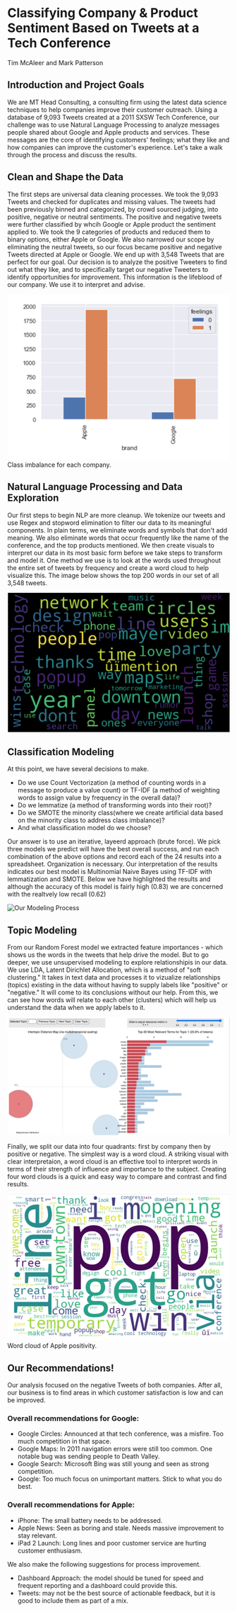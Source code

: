 # Classifying Company & Product Sentiment Based on Tweets at a Tech Conference
Tim McAleer and Mark Patterson

## Introduction and Project Goals
We are MT Head Consulting, a consulting firm using the latest data science techniques to help companies improve their customer outreach. Using a database of 9,093 Tweets created at a 2011 SXSW Tech Conference, our challenge was to use Natural Language Processing to analyze messages people shared about Google and Apple products and services. These messages are the core of identifying customers' feelings; what they like and how companies can improve the customer's experience. Let's take a walk through the process and discuss the results.

## Clean and Shape the Data
The first steps are universal data cleaning processes. We took the 9,093 Tweets and checked for duplicates and missing values. The tweets had been previously binned and categorized, by crowd sourced judging, into positive, negative or neutral sentiments. The positive and negative tweets were further classified by whcih Google or Apple product the sentiment applied to. We took the 9 categories of products and reduced them to binary options, either Apple or Google. We also narrowed our scope by eliminating the neutral tweets, so our focus became positive and negative Tweets directed at Apple or Google. We end up with 3,548 Tweets that are perfect for our goal. Our decision is to analyze the positive Tweeters to find out what they like, and to specifically target our negative Tweeters to identify opportunities for improvement. This information is the lifeblood of our company. We use it to interpret and advise.

![Sentiment Bar Chart](Images/Class-imbalance-bar-RM.png)Class imbalance for each company.

## Natural Language Processing and Data Exploration
Our first steps to begin NLP are more cleanup. We tokenize our tweets and use Regex and stopword elimination to filter our data to its meaningful components. In plain terms, we eliminate words and symbols that don't add meaning. We also eliminate words that occur frequently like the name of the conference, and the top products mentioned. We then create visuals to interpret our data in its most basic form before we take steps to transform and model it. One method we use is to look at the words used throughout the entire set of tweets by frequency and create a word cloud to help visualize this. The image below shows the top 200 words in our set of all 3,548 tweets. 

![Data Word Cloud](Images/WC-ALL-EDA-50-RM.png)

## Classification Modeling
At this point, we have several decisions to make. 
- Do we use Count Vectorization (a method of counting words in a message to produce a value count) or TF-IDF (a method of weighting words to assign value by frequency in the overall data)? 
- Do we lemmatize (a method of transforming words into their root)?
- Do we SMOTE the minority class(where we create artificial data based on the minority class to address class imbalance)?
- And what classification model do we choose? 

Our answer is to use an iterative, layeerd approach (brute force). We pick three models we predict will have the best overall success, and run each combination of the above options and record each of the 24 results into a spreadsheet. Organization is necessary. Our interpretation of the results indicates our best model is Multinomial Naive Bayes using TF-IDF with lemmatization and SMOTE. Below we have highlighted the results and although the accuracy of this model is fairly high (0.83) we are concerned with the realtvely low recall (0.62)

![Our Modeling Process](Images/Model-Results-Best-RM.png)

## Topic Modeling
From our Random Forest model we extracted feature importances - which shows us the words in the tweets that help drive the model. But to go deeper, we use unsupervised modeling to explore relationshipis in our data. We use LDA, Latent Dirichlet Allocation, which is a method of "soft clustering." It takes in text data and processes it to vizualize relationships (topics) existing in the data without having to supply labels like "positive" or "negative." It will come to its conclusions without our help. From this, we can see how words will relate to each other (clusters) which will help us understand the data when we apply labels to it.

![LDA Analysis](Images/LDA-Google-negative-RM.png)

Finally, we split our data into four quadrants: first by company then by positive or negative. The simplest way is a word cloud. A striking visual with clear interpretaion, a word cloud is an effective tool to interpret words in terms of their strength of influence and importance to the subject. Creating four word clouds is a quick and easy way to compare and contrast and find results.

![Word Cloud of Apple Positive Words](Images/WC-apple-positive-RM.png)Word cloud of Apple positivity.

## Our Recommendations!
Our analysis focused on the negative Tweets of both companies. After all, our business is to find areas in which customer satisfaction is low and can be improved. 

### Overall recommendations for Google:
- Google Circles: Announced at that tech conference, was a misfire. Too much competition in that space.
- Google Maps: In 2011 navigation errors were still too common. One notable bug was sending people to Death Valley.
- Google Search: Microsoft Bing was still young and seen as strong competition.
- Google: Too much focus on unimportant matters. Stick to what you do best.

### Overall recommendations for Apple:
- iPhone: The small battery needs to be addressed.
- Apple News: Seen as boring and stale. Needs massive improvement to stay relevant.
- iPad 2 Launch: Long lines and poor customer service are hurting customer enthusiasm.

We also make the following suggestions for process improvement. 
- Dashboard Approach: the model should be tuned for speed and frequent reporting and a dashboard could provide this.
- Tweets: may not be the best source of actionable feedback, but it is good to include them as part of a mix. 
